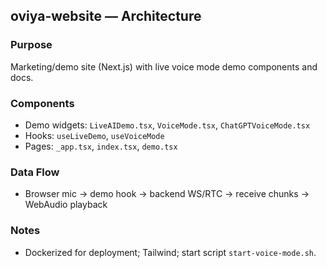 ## oviya-website — Architecture

### Purpose
Marketing/demo site (Next.js) with live voice mode demo components and docs.

### Components
- Demo widgets: `LiveAIDemo.tsx`, `VoiceMode.tsx`, `ChatGPTVoiceMode.tsx`
- Hooks: `useLiveDemo`, `useVoiceMode`
- Pages: `_app.tsx`, `index.tsx`, `demo.tsx`

### Data Flow
- Browser mic → demo hook → backend WS/RTC → receive chunks → WebAudio playback

### Notes
- Dockerized for deployment; Tailwind; start script `start-voice-mode.sh`.




